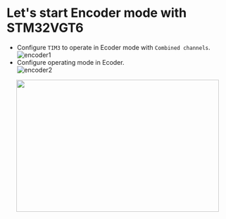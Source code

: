# Let's start Encoder mode with STM32VGT6
- Configure `TIM3` to operate in Ecoder mode with `Combined channels`. 
![encoder1](https://github.com/DNZioo/STM32F407VGT6_Project/assets/132254089/89f046df-b5ff-403b-9797-0cb7f3b3675a)<br>
- Configure operating mode in Ecoder.<br>
![encoder2](https://github.com/DNZioo/STM32F407VGT6_Project/assets/132254089/6ea32012-d8f6-481c-8a42-a24b7163f7e7)
<p align="center">
  <img width="460" height="300" src="https://github.com/DNZioo/STM32F407VGT6_Project/assets/132254089/6ea32012-d8f6-481c-8a42-a24b7163f7e7">
</p>
